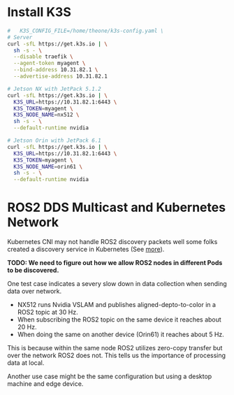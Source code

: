 # Install K3S



```bash
#   K3S_CONFIG_FILE=/home/theone/k3s-config.yaml \
# Server
curl -sfL https://get.k3s.io | \
  sh -s - \
  --disable traefik \
  --agent-token myagent \
  --bind-address 10.31.82.1 \
  --advertise-address 10.31.82.1
```

```bash
# Jetson NX with JetPack 5.1.2
curl -sfL https://get.k3s.io | \
  K3S_URL=https://10.31.82.1:6443 \
  K3S_TOKEN=myagent \
  K3S_NODE_NAME=nx512 \
  sh -s - \
  --default-runtime nvidia
```

```bash
# Jetson Orin with JetPack 6.1
curl -sfL https://get.k3s.io | \
  K3S_URL=https://10.31.82.1:6443 \
  K3S_TOKEN=myagent \
  K3S_NODE_NAME=orin61 \
  sh -s - \
  --default-runtime nvidia
```

# ROS2 DDS Multicast and Kubernetes Network
Kubernetes CNI may not handle ROS2 discovery packets well some folks created a discovery service in Kubernetes (See [more](https://discourse.ros.org/t/ros-2-fast-dds-discovery-server-with-kubernetes/36086)).

__TODO: We need to figure out how we allow ROS2 nodes in different Pods to be discovered.__

One test case indicates a severy slow down in data collection when sending data over network.
- NX512 runs Nvidia VSLAM and publishes aligned-depto-to-color in a ROS2 topic at 30 Hz.
- When subscribing the ROS2 topic on the same device it reaches about 20 Hz.
- When doing the same on another device (Orin61) it reaches about 5 Hz.

This is because within the same node ROS2 utilizes zero-copy transfer but over the network ROS2 does not. This tells us the importance of processing data at local.

Another use case might be the same configuration but using a desktop machine and edge device.